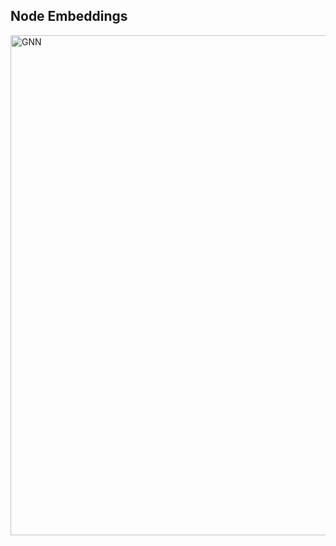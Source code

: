 ## Node Embeddings

<img src="https://github.com/zixi-liu/Graphical-Neural-Network/blob/main/Img/node-embeddings.png" alt="GNN" width = "800"/>
